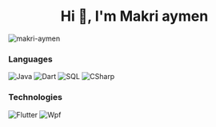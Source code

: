  <h1 align="center">Hi 👋, I'm Makri aymen</h1>

<p align="left"> <img src="https://komarev.com/ghpvc/?username=makri-aymen&label=Profile%20views&color=0e75b6&style=flat" alt="makri-aymen" /> </p>

### Languages
![Java](https://img.shields.io/badge/-Java-000?&logo=Java&logoColor=007396)
![Dart](https://img.shields.io/badge/-Dart-000?&logo=Dart&logoColor=007396)
![SQL](https://img.shields.io/badge/-SQL-000?&logo=MySQL) 
![CSharp](https://img.shields.io/badge/-CSharp-000?&logo=CSharp)


### Technologies
![Flutter](https://img.shields.io/badge/-Flutter-000?&logo=Flutter)
![Wpf](https://img.shields.io/badge/-Wpf-000?&logo=Wpf)
